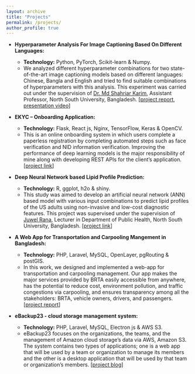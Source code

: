 ```yaml
---
layout: archive
title: "Projects"
permalink: /projects/
author_profile: true
---
```


* **Hyperparameter Analysis For Image Captioning Based On Different Languages:**
  * **Technology:** Python, PyTorch, Scikit-learn & Numpy. 
  * We analyzed different hyperparameter combinations for two state-of-the-art image captioning models based on different languages: Chinese, Bangla and English and tried to find suitable combinations of hyperparameters with this analysis. This experiment was carried out under the supervision of [Dr. Md Shahriar Karim](http://ece.northsouth.edu/people/md-shahriar-karim/), Assistant Professor, North South University, Bangladesh. [[project report](https://drive.google.com/file/d/1RLHp4BqY12uxJukbgz71tY8O8vg6cZfu/view?usp=sharing), [presentation video](https://drive.google.com/file/d/1FbEy_yquE-vvA40NsB3o56vGf_fJJrgI/view?usp=sharing)]

* **EKYC – Onboarding Application:**
  * **Technology:** Flask, React js, Nginx, TensorFlow, Keras & OpenCV.
  * This is an online onboarding system in which users complete a paperless registration by completing automated steps such as face verification and NID information verification. Improving the performance of deep learning models is the major responsibility of mine along with developing REST APIs for the client’s application. [[project link](https://ekyc.ml:5000/)]

* **Deep  Neural Network based Lipid Profile Prediction:**
  * **Technology:** R, ggplot, h2o & shiny. 
  * This study was aimed to develop an artificial neural network (ANN) based model with various input combinations to predict lipid profiles of the US adults using non-invasive and low-cost diagnostic features. This project was supervised under the supervision of [Juwel Rana](http://www.northsouth.edu/faculty-members/shls/pbh/juwel-rana.html), Lecturer in Department of Public Health, North South University, Bangladesh. [[project link](https://jrana.shinyapps.io/lipidr/)]


* **A Web App for Transportation and Carpooling Mangement in Bangladesh:**
  * **Technology:** PHP, Laravel, MySQL, OpenLayer, pgRouting & postGIS.
  * In this work, we designed and implemented a web-app for transportation and carpooling management. Our app makes the major services provided by BRTA easily accessible from anywhere, has the potential to reduce cost, environment pollution, and traffic congestions via carpooling, and ensures transparency among all the stakeholders: BRTA, vehicle owners, drivers, and passengers. [[project report](https://drive.google.com/file/d/1vLvn1w2t1eOh7kU7HvxB0K1eM_2x3QoI/view?usp=sharing)]

* **eBackup23 - cloud storage management system:**
  * **Technology:** PHP, Laravel, MySQL, Electron js & AWS S3. 
  * eBackup23 focuses on the organizations, the teams, and the management of Amazon cloud storage’s data via AWS, Amazon S3. The system contains two types of applications; one is a web app that will be used by a team or organization to manage its members and the other is a desktop application that will be used by that team or organization’s members. [[project blog](https://brainstation-23.com/ebackup-23-backup-solution-with-aws/)]
  
  
